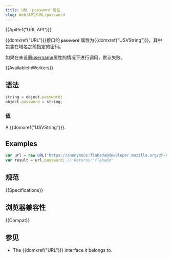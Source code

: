 ```yaml
---
title: URL：password 属性
slug: Web/API/URL/password
---
```


{{ApiRef("URL API")}}

{{domxref("URL")}}接口的 **`password`** 属性为{{domxref("USVString")}}，其中包含在域名之前指定的密码。

如果在未设置[username](/zh-CN/docs/Web/API/URL/username)属性的情况下进行调用，默认失败。

{{AvailableInWorkers}}

## 语法

```js
string = object.password;
object.password = string;
```

### 值

A {{domxref("USVString")}}.

## Examples

```js
var url = new URL('https://anonymous:flabada@developer.mozilla.org/zh-CN/docs/Web/API/URL/password');
var result = url.password; // Returns:"flabada"
```

## 规范

{{Specifications}}

## 浏览器兼容性

{{Compat}}

## 参见

- The {{domxref("URL")}} interface it belongs to.
